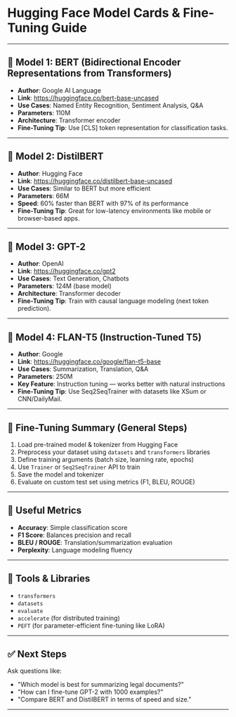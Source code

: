 
# Hugging Face Model Cards & Fine-Tuning Guide

---

## 🔹 Model 1: BERT (Bidirectional Encoder Representations from Transformers)

- **Author**: Google AI Language
- **Link**: https://huggingface.co/bert-base-uncased
- **Use Cases**: Named Entity Recognition, Sentiment Analysis, Q&A
- **Parameters**: 110M
- **Architecture**: Transformer encoder
- **Fine-Tuning Tip**: Use [CLS] token representation for classification tasks.

---

## 🔹 Model 2: DistilBERT

- **Author**: Hugging Face
- **Link**: https://huggingface.co/distilbert-base-uncased
- **Use Cases**: Similar to BERT but more efficient
- **Parameters**: 66M
- **Speed**: 60% faster than BERT with 97% of its performance
- **Fine-Tuning Tip**: Great for low-latency environments like mobile or browser-based apps.

---

## 🔹 Model 3: GPT-2

- **Author**: OpenAI
- **Link**: https://huggingface.co/gpt2
- **Use Cases**: Text Generation, Chatbots
- **Parameters**: 124M (base model)
- **Architecture**: Transformer decoder
- **Fine-Tuning Tip**: Train with causal language modeling (next token prediction).

---

## 🔹 Model 4: FLAN-T5 (Instruction-Tuned T5)

- **Author**: Google
- **Link**: https://huggingface.co/google/flan-t5-base
- **Use Cases**: Summarization, Translation, Q&A
- **Parameters**: 250M
- **Key Feature**: Instruction tuning — works better with natural instructions
- **Fine-Tuning Tip**: Use Seq2SeqTrainer with datasets like XSum or CNN/DailyMail.

---

## 📘 Fine-Tuning Summary (General Steps)

1. Load pre-trained model & tokenizer from Hugging Face
2. Preprocess your dataset using `datasets` and `transformers` libraries
3. Define training arguments (batch size, learning rate, epochs)
4. Use `Trainer` or `Seq2SeqTrainer` API to train
5. Save the model and tokenizer
6. Evaluate on custom test set using metrics (F1, BLEU, ROUGE)

---

## 🧠 Useful Metrics

- **Accuracy**: Simple classification score
- **F1 Score**: Balances precision and recall
- **BLEU / ROUGE**: Translation/summarization evaluation
- **Perplexity**: Language modeling fluency

---

## 🔗 Tools & Libraries

- `transformers`
- `datasets`
- `evaluate`
- `accelerate` (for distributed training)
- `PEFT` (for parameter-efficient fine-tuning like LoRA)

---

## ✅ Next Steps

Ask questions like:
- "Which model is best for summarizing legal documents?"
- "How can I fine-tune GPT-2 with 1000 examples?"
- "Compare BERT and DistilBERT in terms of speed and size."

---
